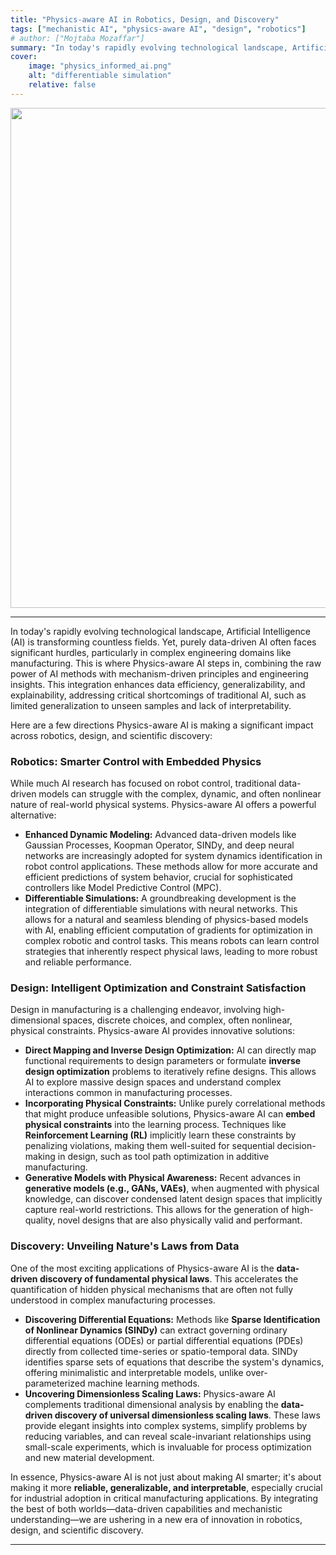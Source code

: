 ```yaml
---
title: "Physics-aware AI in Robotics, Design, and Discovery"
tags: ["mechanistic AI", "physics-aware AI", "design", "robotics"]
# author: ["Mojtaba Mozaffar"]
summary: "In today's rapidly evolving technological landscape, Artificial Intelligence (AI) is transforming countless fields. Yet, purely data-driven AI often faces significant hurdles, particularly in complex engineering domains like robotics and design and manufacturing. This is where Physics-aware AI steps in, combining the raw power of AI methods with mechanism-driven principles and engineering insights. This integration enhances data efficiency, generalizability, and explainability, addressing critical shortcomings of traditional AI, such as limited generalization to unseen samples and lack of interpretability."
cover:
    image: "physics_informed_ai.png"
    alt: "differentiable simulation"
    relative: false
---
```


<img src="/physics_informed_ai.png" width="800">

---

In today's rapidly evolving technological landscape, Artificial Intelligence (AI) is transforming countless fields. Yet, purely data-driven AI often faces significant hurdles, particularly in complex engineering domains like manufacturing. This is where Physics-aware AI steps in, combining the raw power of AI methods with mechanism-driven principles and engineering insights. This integration enhances data efficiency, generalizability, and explainability, addressing critical shortcomings of traditional AI, such as limited generalization to unseen samples and lack of interpretability.

Here are a few directions Physics-aware AI is making a significant impact across robotics, design, and scientific discovery:

### Robotics: Smarter Control with Embedded Physics

While much AI research has focused on robot control, traditional data-driven models can struggle with the complex, dynamic, and often nonlinear nature of real-world physical systems. Physics-aware AI offers a powerful alternative:

*   **Enhanced Dynamic Modeling:** Advanced data-driven models like Gaussian Processes, Koopman Operator, SINDy, and deep neural networks are increasingly adopted for system dynamics identification in robot control applications. These methods allow for more accurate and efficient predictions of system behavior, crucial for sophisticated controllers like Model Predictive Control (MPC).
*   **Differentiable Simulations:** A groundbreaking development is the integration of differentiable simulations with neural networks. This allows for a natural and seamless blending of physics-based models with AI, enabling efficient computation of gradients for optimization in complex robotic and control tasks. This means robots can learn control strategies that inherently respect physical laws, leading to more robust and reliable performance.

### Design: Intelligent Optimization and Constraint Satisfaction

Design in manufacturing is a challenging endeavor, involving high-dimensional spaces, discrete choices, and complex, often nonlinear, physical constraints. Physics-aware AI provides innovative solutions:

*   **Direct Mapping and Inverse Design Optimization:** AI can directly map functional requirements to design parameters or formulate **inverse design optimization** problems to iteratively refine designs. This allows AI to explore massive design spaces and understand complex interactions common in manufacturing processes.
*   **Incorporating Physical Constraints:** Unlike purely correlational methods that might produce unfeasible solutions, Physics-aware AI can **embed physical constraints** into the learning process. Techniques like **Reinforcement Learning (RL)** implicitly learn these constraints by penalizing violations, making them well-suited for sequential decision-making in design, such as tool path optimization in additive manufacturing.
*   **Generative Models with Physical Awareness:** Recent advances in **generative models (e.g., GANs, VAEs)**, when augmented with physical knowledge, can discover condensed latent design spaces that implicitly capture real-world restrictions. This allows for the generation of high-quality, novel designs that are also physically valid and performant.

### Discovery: Unveiling Nature's Laws from Data

One of the most exciting applications of Physics-aware AI is the **data-driven discovery of fundamental physical laws**. This accelerates the quantification of hidden physical mechanisms that are often not fully understood in complex manufacturing processes.

*   **Discovering Differential Equations:** Methods like **Sparse Identification of Nonlinear Dynamics (SINDy)** can extract governing ordinary differential equations (ODEs) or partial differential equations (PDEs) directly from collected time-series or spatio-temporal data. SINDy identifies sparse sets of equations that describe the system's dynamics, offering minimalistic and interpretable models, unlike over-parameterized machine learning methods.
*   **Uncovering Dimensionless Scaling Laws:** Physics-aware AI complements traditional dimensional analysis by enabling the **data-driven discovery of universal dimensionless scaling laws**. These laws provide elegant insights into complex systems, simplify problems by reducing variables, and can reveal scale-invariant relationships using small-scale experiments, which is invaluable for process optimization and new material development.

In essence, Physics-aware AI is not just about making AI smarter; it's about making it more **reliable, generalizable, and interpretable**, especially crucial for industrial adoption in critical manufacturing applications. By integrating the best of both worlds—data-driven capabilities and mechanistic understanding—we are ushering in a new era of innovation in robotics, design, and scientific discovery.

---

